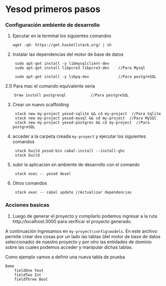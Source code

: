 # Yesod primeros pasos

###  Configuración ambiente de desarrollo


 1) Ejecutar en la terminal los siguientes comandos

 	    wget -qO- https://get.haskellstack.org/ | sh

2) Instalar las dependencias del motor de base de datos

	    sudo apt-get install -y libmysqlclient-dev    
	    sudo apt-get install libpcre3 libpcre3-dev    //Para Mysql
	
	    sudo apt-get install -y libpq-dev			  //Para postgreSQL

2.1) Para mac el comando equivalente seria

	    brew install postgresql			  //Para postgreSQL

3) Crear un nuevo scaffolding

	    stack new my-project yesod-sqlite && cd my-project  //Para Sqlite
	    stack new my-project yesod-mysql && cd my-project  //Para MySQl
	    stack new my-project yesod-postgres && cd my-project  //Para postgreSQL

4) acceder a la carpeta creada `my-proyect` y ejecutar los siguientes comandos

	    stack build yesod-bin cabal-install --install-ghc
	    stack build

5) subir la aplicación en ambiente de desarrollo con el comando

	    stack exec -- yesod devel


6) Otros comandos

	    stack exec -- cabal update //Actualizar dependencias
        
        
###  Acciones basicas

1) Luego de generar el proyecto y compilarlo podemos ingresar a la ruta http://localhost:3000 para verificar el proyecto generado.

A continuación ingresamos en `my-proyect\config\models`. En este archivo permite crear dos cosas por un lado las tablas (del motor de base de datos seleccionado) de nuestro proyecto y por otro las entidades de dominio sobre las cuales podemos acceder y manipular dichas tablas. 

Como ejemplo vamos a definir una nueva tabla de prueba 

    Demo
        fieldOne Text 
        fieldTwo Int
        fieldThree Bool



